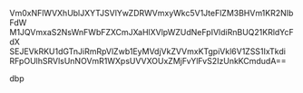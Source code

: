 Vm0xNFlWVXhUblJXYTJSVlYwZDRWVmxyWkc5V1JteFlZM3BHVm1KR2NIbFdW
M1JQVmxaS2NsWnFWbFZXCmJXaHlXVlpWZUdNeFpIVldiRnBUQ21KRldYcFdX
SEJEVkRKU1dGTnJiRmRpVlZwb1EyMVdjVkZVVmxKTgpiVkl6V1ZSS1IxTkdi
RFpOUlhSRVlsUnNOVmR1WXpsUVVXOUxZMjFvYlFvS2IzUnkKCmdudA==

dbp